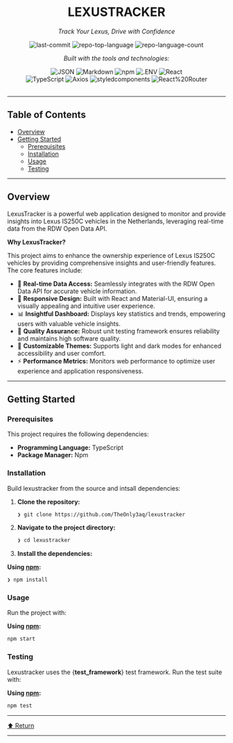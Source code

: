 <div id="top">

<!-- HEADER STYLE: CLASSIC -->
<div align="center">


# LEXUSTRACKER

<em>Track Your Lexus, Drive with Confidence</em>

<!-- BADGES -->
<img src="https://img.shields.io/github/last-commit/TheOnly3aq/lexustracker?style=flat&logo=git&logoColor=white&color=0080ff" alt="last-commit">
<img src="https://img.shields.io/github/languages/top/TheOnly3aq/lexustracker?style=flat&color=0080ff" alt="repo-top-language">
<img src="https://img.shields.io/github/languages/count/TheOnly3aq/lexustracker?style=flat&color=0080ff" alt="repo-language-count">

<em>Built with the tools and technologies:</em>

<img src="https://img.shields.io/badge/JSON-000000.svg?style=flat&logo=JSON&logoColor=white" alt="JSON">
<img src="https://img.shields.io/badge/Markdown-000000.svg?style=flat&logo=Markdown&logoColor=white" alt="Markdown">
<img src="https://img.shields.io/badge/npm-CB3837.svg?style=flat&logo=npm&logoColor=white" alt="npm">
<img src="https://img.shields.io/badge/.ENV-ECD53F.svg?style=flat&logo=dotenv&logoColor=black" alt=".ENV">
<img src="https://img.shields.io/badge/React-61DAFB.svg?style=flat&logo=React&logoColor=black" alt="React">
<br>
<img src="https://img.shields.io/badge/TypeScript-3178C6.svg?style=flat&logo=TypeScript&logoColor=white" alt="TypeScript">
<img src="https://img.shields.io/badge/Axios-5A29E4.svg?style=flat&logo=Axios&logoColor=white" alt="Axios">
<img src="https://img.shields.io/badge/styledcomponents-DB7093.svg?style=flat&logo=styled-components&logoColor=white" alt="styledcomponents">
<img src="https://img.shields.io/badge/React%20Router-CA4245.svg?style=flat&logo=React-Router&logoColor=white" alt="React%20Router">

</div>
<br>

---

## Table of Contents

- [Overview](#overview)
- [Getting Started](#getting-started)
    - [Prerequisites](#prerequisites)
    - [Installation](#installation)
    - [Usage](#usage)
    - [Testing](#testing)

---

## Overview

LexusTracker is a powerful web application designed to monitor and provide insights into Lexus IS250C vehicles in the Netherlands, leveraging real-time data from the RDW Open Data API.

**Why LexusTracker?**

This project aims to enhance the ownership experience of Lexus IS250C vehicles by providing comprehensive insights and user-friendly features. The core features include:

- 🚗 **Real-time Data Access:** Seamlessly integrates with the RDW Open Data API for accurate vehicle information.
- 🎨 **Responsive Design:** Built with React and Material-UI, ensuring a visually appealing and intuitive user experience.
- 📊 **Insightful Dashboard:** Displays key statistics and trends, empowering users with valuable vehicle insights.
- 🧪 **Quality Assurance:** Robust unit testing framework ensures reliability and maintains high software quality.
- 🌈 **Customizable Themes:** Supports light and dark modes for enhanced accessibility and user comfort.
- ⚡ **Performance Metrics:** Monitors web performance to optimize user experience and application responsiveness.

---

## Getting Started

### Prerequisites

This project requires the following dependencies:

- **Programming Language:** TypeScript
- **Package Manager:** Npm

### Installation

Build lexustracker from the source and intsall dependencies:

1. **Clone the repository:**

    ```sh
    ❯ git clone https://github.com/TheOnly3aq/lexustracker
    ```

2. **Navigate to the project directory:**

    ```sh
    ❯ cd lexustracker
    ```

3. **Install the dependencies:**

**Using [npm](https://www.npmjs.com/):**

```sh
❯ npm install
```

### Usage

Run the project with:

**Using [npm](https://www.npmjs.com/):**

```sh
npm start
```

### Testing

Lexustracker uses the {__test_framework__} test framework. Run the test suite with:

**Using [npm](https://www.npmjs.com/):**

```sh
npm test
```

---

<div align="left"><a href="#top">⬆ Return</a></div>

---
